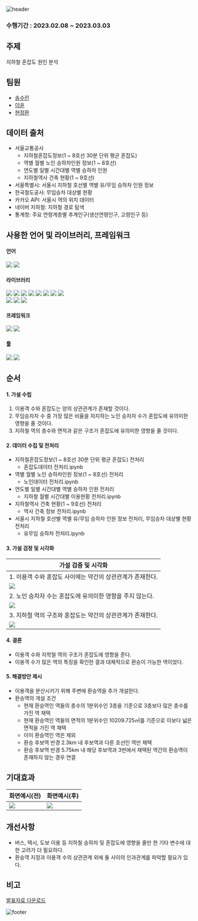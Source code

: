 ![header](https://capsule-render.vercel.app/api?type=waving&color=gradient&height=200&section=header&text=%20지하철%20혼잡도%20원인%20분석&fontSize=50)

### 수행기간 : 2023.02.08 ~ 2023.03.03

## 주제
지하철 혼잡도 원인 분석

## 팀원
<ul>
  <li><a href="https://github.com/songsurin">송수린</a></li>
  <li><a href="https://github.com/YL-MMLA">이윤</a></li>
  <li><a href="https://github.com/HyunJW">현정환</a></li>
</ul>

## 데이터 출처
- 서울교통공사
  - 지하철혼잡도정보(1 ~ 8호선 30분 단위 평균 혼잡도)
  - 역별 월별 노인 승하차인원 정보(1 ~ 8호선)
  - 연도별 일별 시간대별 역별 승하차 인원
  - 지하철역사 건축 현황(1 ~ 9호선)
- 서울특별시: 서울시 지하철 호선별 역별 유/무임 승하차 인원 정보
- 한국철도공사: 무임승차 대상별 현황
- 카카오 API: 서울시 역의 위치 데이터
- 네이버 지하철: 지하철 경로 탐색
- 통계청: 주요 연령계층별 추계인구(생산연령인구, 고령인구 등)

## 사용한 언어 및 라이브러리, 프레임워크
#### 언어
<div align="left">
  <img src="https://img.shields.io/badge/Python-3776AB?style=flat-square&logo=python&logoColor=white"/>
  <img src="https://img.shields.io/badge/R-%23276DC3?style=flat-square&logo=R&logoColor=white"/>
</div>

#### 라이브러리
<div align="left">
  <img src="https://img.shields.io/badge/Pandas-2C2D72?style=flat-square&logo=pandas&logoColor=white"/>
  <img src="https://img.shields.io/badge/Numpy-777BB4?style=flat-square&logo=numpy&logoColor=white"/>
  <img src="https://img.shields.io/badge/-selenium-%43B02A?style=flat-square&logo=selenium&logoColor=white"/>
  <img src="https://img.shields.io/badge/Matplotlib-F2F2F2?style=flat-square&logo=Matplotlib&logoColor=black"/>
  <img src="https://img.shields.io/badge/folium-%2377B829?style=flat-square&logo=folium&logoColor=white"/>
  <img src="https://img.shields.io/badge/json-%23000000?style=flat-square&logo=json&logoColor=white"/>
  <img src="https://img.shields.io/badge/requests-ff6600?style=flat-square&logo=requests&logoColor=white"/>
  <img src="https://img.shields.io/badge/seaborn-%2328288C?style=flat-square&logo=seaborn&logoColor=white"/>
</div>
<div align="left">
  <img src="https://img.shields.io/badge/Nord-%23DAD9FF?style=flat-square&logo=Nord&logoColor=white"/>
  <img src="https://img.shields.io/badge/tidyverse-%231A162D?style=flat-square&logo=tidyverse&logoColor=white"/>
  <img src="https://img.shields.io/badge/GGally-%231A162D?style=flat-square&logo=GGally&logoColor=white"/>
</div>
  
#### 프레임워크
<div align="left">
  <img src="https://img.shields.io/badge/Jupyter-F37626?style=flat-square&logo=jupyter&logoColor=white"/>
  <img src="https://img.shields.io/badge/RStudio-%2375AADB?style=flat-square&logo=rstudio&logoColor=white"/>
</div>  

#### 툴
<div align="left">
  <img src="https://img.shields.io/badge/anaconda-%2344A833?style=flat-square&logo=anaconda&logoColor=white"/>
  <img src="https://img.shields.io/badge/Google%20Colab-%23F9AB00?style=flat-square&logo=googlecolab&logoColor=white"/>
</div>

## 순서
#### 1. 가설 수립
<ol>
  <li>이용객 수와 혼잡도는 양의 상관관계가 존재할 것이다.</li>
  <li>무임승차자 수 중 가장 많은 비율을 차지하는 노인 승차자 수가 혼잡도에 유의미한 영향을 줄 것이다.</li>
  <li>지하철 역의 층수와 면적과 같은 구조가 혼잡도에 유의미한 영향을 줄 것이다.</li>
</ol>

#### 2. 데이터 수집 및 전처리
  - 지하철혼잡도정보(1 ~ 8호선 30분 단위 평균 혼잡도) 전처리
    - 혼잡도데이터 전처리.ipynb
  - 역별 월별 노인 승하차인원 정보(1 ~ 8호선) 전처리
    - 노인데이터 전처리.ipynb
  - 연도별 일별 시간대별 역별 승하차 인원 전처리
    - 지하철 월별 시간대별 이용현황 전처리.ipynb
  - 지하철역사 건축 현황(1 ~ 9호선) 전처리
    - 역사 건축 정보 전처리.ipynb
  - 서울시 지하철 호선별 역별 유/무임 승하차 인원 정보 전처리, 무임승차 대상별 현황 전처리
    - 유무임 승하차 전처리.ipynb

#### 3. 가설 검정 및 시각화
| 가설 검증 및 시각화 |
| --- |
| 1. 이용객 수와 혼잡도 사이에는 약간의 상관관계가 존재한다. |  
| <img src="https://github.com/HyunJW/Subway_Analystic/assets/121409579/4b2d4697-f8e1-4853-8aae-561990a7d198"/> |
| 2. 노인 승차자 수는 혼잡도에 유의미한 영향을 주지 않는다. |
| <img src="https://github.com/HyunJW/Subway_Analystic/assets/121409579/2cbd496a-0652-4c2a-b847-cbd6577631a5"/> |
| 3. 지하철 역의 구조와 혼잡도는 약간의 상관관계가 존재한다. |
| <img src="https://github.com/HyunJW/Subway_Analystic/assets/121409579/a8f421db-c7cc-4c48-8774-cab97a875dac"/> |


#### 4. 결론
  - 이용객 수와 지학철 역의 구조가 혼잡도에 영향을 준다.
  - 이용객 수가 많은 역의 특징을 확인한 결과 대체적으로 환승이 가능한 역이었다.

#### 5. 해결방안 제시
  - 이용객을 분산시키기 위해 주변에 환승역을 추가 개설한다.
  - 환승역의 개설 조건
    - 현재 환승역인 역들의 층수의 1분위수인 3층을 기준으로 3층보다 많은 층수를 가진 역 채택
    - 현재 환승역인 역들의 면적의 1분위수인 10209.725㎡를 기준으로 이보다 넓은 면적을 가진 역 채택
    - 이미 환승역인 역은 제외
    - 환승 후보역 반경 2.3km 내 후보역과 다른 호선인 역만 채택
    - 환승 후보역 반경 5.75km 내 해당 후보역과 3번에서 채택된 역간의 환승역이 존재하지 않는 경우 연결


## 기대효과
| 화면예시(전) | 화면예시(후) |
| --- | --- |
| <img src="https://github.com/HyunJW/Subway_Analystic/assets/121409579/0bb9486e-ce49-4d1d-99d9-d058362d6f5c"/>| <img src="https://github.com/HyunJW/Subway_Analystic/assets/121409579/beb91c0c-1ae8-4e7e-bdbf-0aa592846da7"/> |

## 개선사항
- 버스, 택시, 도보 이용 등 지하철 승하차 및 혼잡도에 영향을 줄만 한 기타 변수에 대한 고려가 더 필요하다.
- 환승역 지정과 이용객 수의 상관관계 외에 둘 사이의 인과관계를 파악할 필요가 있다.

## 비고
<a href="https://github.com/HyunJW/Subway_Analystic/files/12039831/subway_analysis.pdf">발표자료 다운로드</a>

![footer](https://capsule-render.vercel.app/api?type=waving&color=gradient&height=200&section=footer&fontSize=50)
